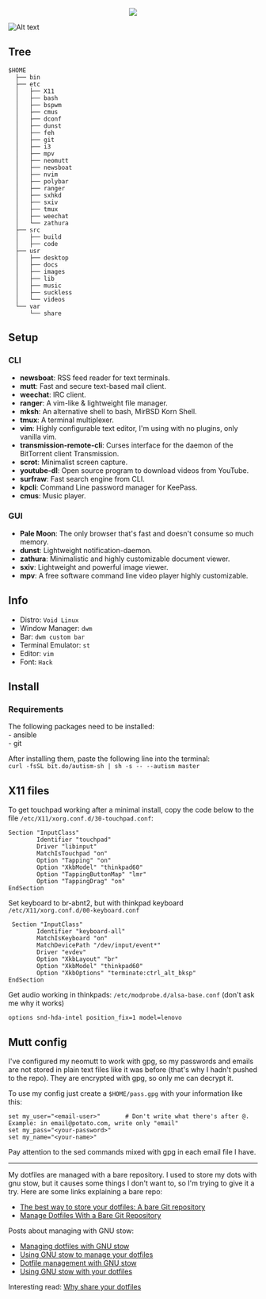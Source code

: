<p align="center">
    <img src="https://i.imgur.com/YHr1OMl.png" align="center">
</p>

![Alt text](https://i.imgur.com/F5AFwFc.png "scrot") <br />

## Tree
```
$HOME
  ├── bin
  ├── etc
  │   ├── X11
  │   ├── bash
  │   ├── bspwm
  │   ├── cmus
  │   ├── dconf
  │   ├── dunst
  │   ├── feh
  │   ├── git
  │   ├── i3
  │   ├── mpv
  │   ├── neomutt
  │   ├── newsboat
  │   ├── nvim
  │   ├── polybar
  │   ├── ranger
  │   ├── sxhkd
  │   ├── sxiv
  │   ├── tmux
  │   ├── weechat
  │   └── zathura
  ├── src
  │   ├── build
  │   ├── code
  ├── usr
  │   ├── desktop
  │   ├── docs
  │   ├── images
  │   ├── lib
  │   ├── music
  │   ├── suckless
  │   └── videos
  └── var
      └── share
```

## Setup

### CLI

- **newsboat**: RSS feed reader for text terminals.
- **mutt**: Fast and secure text-based mail client.
- **weechat**: IRC client.
- **ranger**: A vim-like & lightweight file manager.
- **mksh**: An alternative shell to bash, MirBSD Korn Shell.
- **tmux**: A terminal multiplexer.
- **vim**: Highly configurable text editor, I'm using with no plugins, only vanilla vim.
- **transmission-remote-cli**: Curses interface for the daemon of the BitTorrent client Transmission.
- **scrot**: Minimalist screen capture.
- **youtube-dl**: Open source program to download videos from YouTube.
- **surfraw**: Fast search engine from CLI.
- **kpcli**: Command Line password manager for KeePass.
- **cmus**: Music player.

### GUI

- **Pale Moon**: The only browser that's fast and doesn't consume so much memory.
- **dunst**: Lightweight notification-daemon.
- **zathura**: Minimalistic and highly customizable document viewer.
- **sxiv**: Lightweight and powerful image viewer.
- **mpv**: A free software command line video player highly customizable.

## Info

- Distro: `Void Linux`
- Window Manager: `dwm`
- Bar: `dwm custom bar`
- Terminal Emulator: `st`
- Editor: `vim`
- Font: `Hack`

## Install

### Requirements
The following packages need to be installed:  
    - ansible  
    - git  

After installing them, paste the following line into the terminal:  
`curl -fsSL bit.do/autism-sh | sh -s -- --autism master`

## X11 files

To get touchpad working after a minimal install, copy the code below to the file `/etc/X11/xorg.conf.d/30-touchpad.conf`:

```
Section "InputClass"
        Identifier "touchpad"
        Driver "libinput"
        MatchIsTouchpad "on"
        Option "Tapping" "on"
        Option "XkbModel" "thinkpad60"
        Option "TappingButtonMap" "lmr"
        Option "TappingDrag" "on"
EndSection
```

Set keyboard to br-abnt2, but with thinkpad keyboard `/etc/X11/xorg.conf.d/00-keyboard.conf`
```
 Section "InputClass"
        Identifier "keyboard-all"
        MatchIsKeyboard "on"
        MatchDevicePath "/dev/input/event*"
        Driver "evdev"
        Option "XkbLayout" "br"
        Option "XkbModel" "thinkpad60"
        Option "XkbOptions" "terminate:ctrl_alt_bksp"
EndSection
```

Get audio working in thinkpads: `/etc/modprobe.d/alsa-base.conf` (don't ask me why it works)
```
options snd-hda-intel position_fix=1 model=lenovo
```

## Mutt config

I've configured my neomutt to work with gpg, so my passwords and emails are not stored in plain text files like it was before (that's why I hadn't pushed to the repo). They are encrypted with gpg, so only me can decrypt it.

To use my config just create a `$HOME/pass.gpg` with your information like this:

```
set my_user="<email-user>"       # Don't write what there's after @. Example: in email@potato.com, write only "email"
set my_pass="<your-password>"
set my_name="<your-name>"
```

Pay attention to the sed commands mixed with gpg in each email file I have.


---

My dotfiles are managed with a bare repository. I used to store my dots with gnu stow, but it causes some things I don't want to, so I'm trying to give it a try. Here are some links explaining a bare repo:
* [The best way to store your dotfiles: A bare Git repository](https://developer.atlassian.com/blog/2016/02/best-way-to-store-dotfiles-git-bare-repo/)
* [Manage Dotfiles With a Bare Git Repository](https://harfangk.github.io/2016/09/18/manage-dotfiles-with-a-git-bare-repository.html)

Posts about managing with GNU stow:
* [Managing dotfiles with GNU stow](http://blog.xero.nu/managing_dotfiles_with_gnu_stow)
* [Using GNU stow to manage your dotfiles](http://brandon.invergo.net/news/2012-05-26-using-gnu-stow-to-manage-your-dotfiles.html)
* [Dotfile management with GNU stow](https://jonleopard.com/dotfile-management-with-gnu-stow/)
* [Using GNU stow with your dotfiles](https://protesilaos.com/codelog/gnu-stow-dotfiles/)

Interesting read: [Why share your dotfiles](https://zachholman.com/2010/08/dotfiles-are-meant-to-be-forked/)
